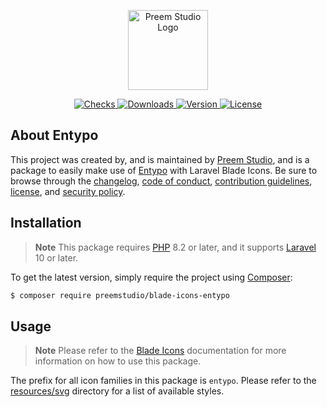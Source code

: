<p align="center">
    <a href="https://preem.studio" target="_blank">
        <img src="https://raw.githubusercontent.com/PreemStudio/assets/main/logo-text.svg" width="128" alt="Preem Studio Logo" />
    </a>
</p>

<p align="center">
    <a href="https://github.com/PreemStudio/blade-icons-entypo/actions">
        <img src="https://badge.sh/github/check-runs/PreemStudio/blade-icons-entypo" alt="Checks" />
    </a>
    <a href="https://packagist.org/packages/preemstudio/blade-icons-entypo">
        <img src="https://badge.sh/packagist/downloads/PreemStudio/blade-icons-entypo" alt="Downloads" />
    </a>
    <a href="https://packagist.org/packages/preemstudio/blade-icons-entypo">
        <img src="https://badge.sh/packagist/version/PreemStudio/blade-icons-entypo" alt="Version" />
    </a>
    <a href="https://packagist.org/packages/preemstudio/blade-icons-entypo">
        <img src="https://badge.sh/packagist/license/PreemStudio/blade-icons-entypo" alt="License" />
    </a>
</p>

## About Entypo

This project was created by, and is maintained by [Preem Studio](https://github.com/PreemStudio), and is a package to easily make use of [Entypo](http://entypo.com/) with Laravel Blade Icons. Be sure to browse through the [changelog](CHANGELOG.md), [code of conduct](.github/CODE_OF_CONDUCT.md), [contribution guidelines](.github/CONTRIBUTING.md), [license](LICENSE), and [security policy](.github/SECURITY.md).

## Installation

> **Note**
> This package requires [PHP](https://www.php.net/) 8.2 or later, and it supports [Laravel](https://laravel.com/) 10 or later.

To get the latest version, simply require the project using [Composer](https://getcomposer.org/):

```bash
$ composer require preemstudio/blade-icons-entypo
```

## Usage

> **Note**
> Please refer to the [Blade Icons](https://github.com/PreemStudio/blade-icons) documentation for more information on how to use this package.

The prefix for all icon families in this package is `entypo`. Please refer to the [resources/svg](/resources/svg) directory for a list of available styles.
